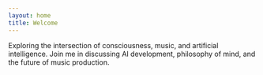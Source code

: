 ```yaml
---
layout: home
title: Welcome
---
```


Exploring the intersection of consciousness, music, and artificial intelligence. Join me in discussing AI development, philosophy of mind, and the future of music production.